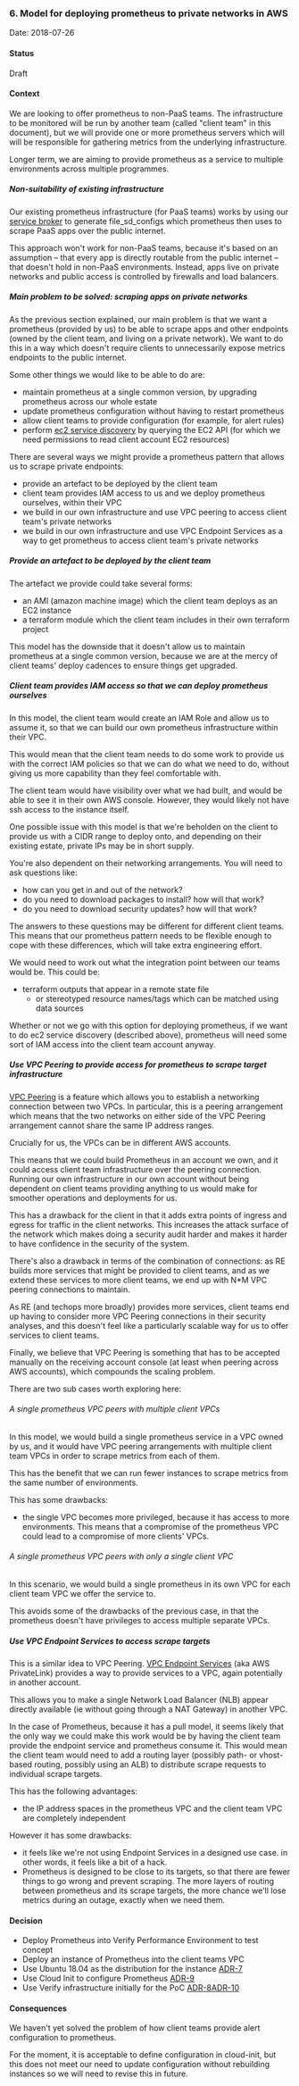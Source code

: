 ### 6. Model for deploying prometheus to private networks in AWS

Date: 2018-07-26

#### Status

Draft

#### Context

We are looking to offer prometheus to non-PaaS teams.  The
infrastructure to be monitored will be run by another team (called
"client team" in this document), but we will provide one or more
prometheus servers which will will be responsible for gathering
metrics from the underlying infrastructure.

Longer term, we are aiming to provide prometheus as a service to
multiple environments across multiple programmes.

##### Non-suitability of existing infrastructure

Our existing prometheus infrastructure (for PaaS teams) works by using
our [service broker][] to generate file_sd_configs which prometheus
then uses to scrape PaaS apps over the public internet.

This approach won't work for non-PaaS teams, because it's based on an
assumption – that every app is directly routable from the public
internet – that doesn't hold in non-PaaS environments.  Instead, apps
live on private networks and public access is controlled by firewalls
and load balancers.

[service broker]: https://github.com/alphagov/cf_app_discovery

##### Main problem to be solved: scraping apps on private networks

As the previous section explained, our main problem is that we want a
prometheus (provided by us) to be able to scrape apps and other
endpoints (owned by the client team, and living on a private network).
We want to do this in a way which doesn't require clients to
unnecessarily expose metrics endpoints to the public internet.

Some other things we would like to be able to do are:

 - maintain prometheus at a single common version, by upgrading
   prometheus across our whole estate
 - update prometheus configuration without having to restart
   prometheus
 - allow client teams to provide configuration (for example, for alert
   rules)
 - perform [ec2 service discovery][] by querying the EC2 API (for
   which we need permissions to read client account EC2 resources)

There are several ways we might provide a prometheus pattern that
allows us to scrape private endpoints:

 - provide an artefact to be deployed by the client team
 - client team provides IAM access to us and we deploy prometheus
   ourselves, within their VPC
 - we build in our own infrastructure and use VPC peering to access
   client team's private networks
 - we build in our own infrastructure and use VPC Endpoint Services as
   a way to get prometheus to access client team's private networks

[ec2 service discovery]: https://prometheus.io/docs/prometheus/latest/configuration/configuration/#%3Cec2_sd_config%3E

##### Provide an artefact to be deployed by the client team

The artefact we provide could take several forms:

 - an AMI (amazon machine image) which the client team deploys as an
   EC2 instance
 - a terraform module which the client team includes in their own
   terraform project

This model has the downside that it doesn't allow us to maintain
prometheus at a single common version, because we are at the mercy of
client teams' deploy cadences to ensure things get upgraded.

##### Client team provides IAM access so that we can deploy prometheus ourselves

In this model, the client team would create an IAM Role and allow us
to assume it, so that we can build our own prometheus infrastructure
within their VPC.

This would mean that the client team needs to do some work to provide
us with the correct IAM policies so that we can do what we need to do,
without giving us more capability than they feel comfortable with.

The client team would have visibility over what we had built, and
would be able to see it in their own AWS console.  However, they would
likely not have ssh access to the instance itself.

One possible issue with this model is that we're beholden on the
client to provide us with a CIDR range to deploy onto, and depending
on their existing estate, private IPs may be in short supply.

You're also dependent on their networking arrangements.  You will need
to ask questions like:

 - how can you get in and out of the network?
 - do you need to download packages to install?  how will that work?
 - do you need to download security updates?  how will that work?

The answers to these questions may be different for different client
teams.  This means that our prometheus pattern needs to be flexible
enough to cope with these differences, which will take extra
engineering effort.

We would need to work out what the integration point between our teams
would be.  This could be:

 - terraform outputs that appear in a remote state file
   - or stereotyped resource names/tags which can be matched using
     data sources

Whether or not we go with this option for deploying prometheus, if we
want to do ec2 service discovery (described above), prometheus will
need some sort of IAM access into the client team account anyway.

##### Use VPC Peering to provide access for prometheus to scrape target infrastructure

[VPC Peering][] is a feature which allows you to establish a
networking connection between two VPCs.  In particular, this is a
peering arrangement which means that the two networks on either side
of the VPC Peering arrangement cannot share the same IP address
ranges.

Crucially for us, the VPCs can be in different AWS accounts.

This means that we could build Prometheus in an account we own, and it
could access client team infrastructure over the peering connection.
Running our own infrastructure in our own account without being
dependent on client teams providing anything to us would make for
smoother operations and deployments for us.

This has a drawback for the client in that it adds extra points of
ingress and egress for traffic in the client networks.  This increases
the attack surface of the network which makes doing a security audit
harder and makes it harder to have confidence in the security of the
system.

There's also a drawback in terms of the combination of connections: as
RE builds more services that might be provided to client teams, and as
we extend these services to more client teams, we end up with N*M VPC
peering connections to maintain.

As RE (and techops more broadly) provides more services, client teams
end up having to consider more VPC Peering connections in their
security analyses, and this doesn't feel like a particularly scalable
way for us to offer services to client teams.

Finally, we believe that VPC Peering is something that has to be
accepted manually on the receiving account console (at least when
peering across AWS accounts), which compounds the scaling problem.

There are two sub cases worth exploring here:

###### A single prometheus VPC peers with multiple client VPCs

In this model, we would build a single prometheus service in a VPC
owned by us, and it would have VPC peering arrangements with multiple
client team VPCs in order to scrape metrics from each of them.

This has the benefit that we can run fewer instances to scrape metrics
from the same number of environments.

This has some drawbacks:

 - the single VPC becomes more privileged, because it has access to
   more environments.  This means that a compromise of the prometheus
   VPC could lead to a compromise of more clients' VPCs.

###### A single prometheus VPC peers with only a single client VPC

In this scenario, we would build a single prometheus in its own VPC
for each client team VPC we offer the service to.

This avoids some of the drawbacks of the previous case, in that the
prometheus doesn't have privileges to access multiple separate VPCs.

[VPC Peering]: https://docs.aws.amazon.com/AmazonVPC/latest/PeeringGuide/Welcome.html

##### Use VPC Endpoint Services to access scrape targets

This is a similar idea to VPC Peering.  [VPC Endpoint Services][] (aka
AWS PrivateLink) provides a way to provide services to a VPC, again
potentially in another account.

This allows you to make a single Network Load Balancer (NLB) appear
directly available (ie without going through a NAT Gateway) in another
VPC.

In the case of Prometheus, because it has a pull model, it seems
likely that the only way we could make this work would be by having
the client team provide the endpoint service and prometheus consume
it.  This would mean the client team would need to add a routing layer
(possibly path- or vhost-based routing, possibly using an ALB) to
distribute scrape requests to individual scrape targets.

This has the following advantages:

 - the IP address spaces in the prometheus VPC and the client team VPC
   are completely independent

However it has some drawbacks:

 - it feels like we're not using Endpoint Services in a designed use
   case. in other words, it feels like a bit of a hack.
 - Prometheus is designed to be close to its targets, so that there
   are fewer things to go wrong and prevent scraping.  The more layers
   of routing between prometheus and its scrape targets, the more
   chance we'll lose metrics during an outage, exactly when we need
   them.

[VPC Endpoint Services]: https://docs.aws.amazon.com/AmazonVPC/latest/UserGuide/endpoint-service.html

#### Decision

- Deploy Prometheus into Verify Performance Environment to test concept
- Deploy an instance of Prometheus into the client teams VPC
- Use Ubuntu 18.04 as the distribution for the instance [ADR-7](0007-use-ubuntu-18-04.md)
- Use Cloud Init to configure Prometheus [ADR-9](0009-use-cloud-init-to-build-prometheus-server.md)
- Use Verify infrastructure initially for the PoC [ADR-8](0008-use-of-egress-proxies.md)[ADR-10](0010-packaging-node-exporter-as-deb-for-verify.md)

#### Consequences

We haven't yet solved the problem of how client teams provide alert
configuration to prometheus.

For the moment, it is acceptable to define configuration in
cloud-init, but this does not meet our need to update configuration
without rebuilding instances so we will need to revise this in future.
